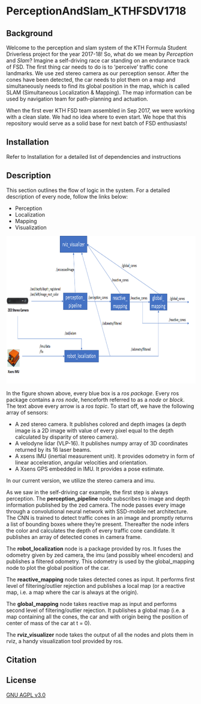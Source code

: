 # PerceptionAndSlam_KTHFSDV1718
## Background
Welcome to the perception and slam system of the KTH Formula Student Driverless project for the year 2017-18! So, what do we mean by *Perception* and *Slam*? Imagine a self-driving race car standing on an endurance track of FSD. The first thing car needs to do is to ‘perceive’ traffic cone landmarks. We use zed stereo camera as our perception sensor. After the cones have been detected, the car needs to plot them on a map and simultaneously needs to find its global position in the map, which is called SLAM (Simultaneous Localization & Mapping). The map information can be used by navigation team for path-planning and actuation. 

When the first ever KTH FSD team assembled in Sep 2017, we were working with a clean slate. We had no idea where to even start. We hope that this repository would serve as a solid base for next batch of FSD enthusiasts!

## Installation
Refer to Installation for a detailed list of dependencies and instructions

## Description 
This section outlines the flow of logic in the system. For a detailed description of every node, follow the links below:
-	Perception
-	Localization
-	Mapping
-	Visualization

<p align="center">
  <img src="docs/perc_slam_architecture1.png" width=879 height=393>
</p>

In the figure shown above, every blue box is a _ros package_. Every ros package contains a _ros node_, henceforth referred to as a _node_ or _block_. The text above every arrow is a _ros topic_. To start off, we have the following array of sensors:
-	A zed stereo camera. It publishes colored and depth images (a depth image is a 2D image with value of every pixel equal to the depth calculated by disparity of stereo camera).
-	A velodyne lidar (VLP-16). It publishes numpy array of 3D coordinates returned by its 16 laser beams.
-	A xsens IMU (inertial measurement unit). It provides odometry in form of linear acceleration, angular velocities and orientation.
-	A Xsens GPS embedded in IMU. It provides a pose estimate.

In our current version, we utilize the stereo camera and imu. 

As we saw in the self-driving car example, the first step is always perception. The **perception_pipeline** node subscribes to image and depth information published by the zed camera. The node passes every image through a convolutional neural network with SSD-mobile net architecture. The CNN is trained to detect traffic cones in an image and promptly returns a list of bounding boxes where they’re present. Thereafter the node infers the color and calculates the depth of every traffic cone candidate. It publishes an array of detected cones in camera frame.

The **robot_localization** node is a package provided by ros. It fuses the odometry given by zed camera, the imu (and possibly wheel encoders) and publishes a filtered odometry. This odometry is used by the global_mapping node to plot the global position of the car.

The **reactive_mapping** node takes detected cones as input. It performs first level of filtering/outlier rejection and publishes a local map (or a reactive map, i.e. a map where the car is always at the origin).

The **global_mapping** node takes reactive map as input and performs second level of filtering/outlier rejection. It publishes a global map (i.e. a map containing all the cones, the car and with origin being the position of center of mass of the car at t = 0).

The **rviz_visualizer** node takes the output of all the nodes and plots them in rviz, a handy visualization tool provided by ros.

## Citation

## License
[GNU AGPL v3.0](LICENSE)
